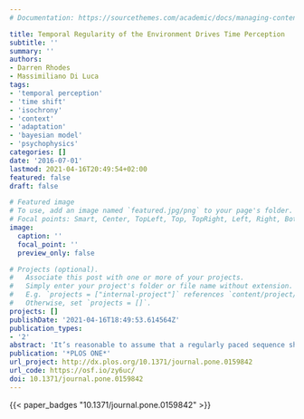 ```yaml
---
# Documentation: https://sourcethemes.com/academic/docs/managing-content/

title: Temporal Regularity of the Environment Drives Time Perception
subtitle: ''
summary: ''
authors:
- Darren Rhodes
- Massimiliano Di Luca
tags:
- 'temporal perception'
- 'time shift'
- 'isochrony'
- 'context'
- 'adaptation'
- 'bayesian model'
- 'psychophysics'
categories: []
date: '2016-07-01'
lastmod: 2021-04-16T20:49:54+02:00
featured: false
draft: false

# Featured image
# To use, add an image named `featured.jpg/png` to your page's folder.
# Focal points: Smart, Center, TopLeft, Top, TopRight, Left, Right, BottomLeft, Bottom, BottomRight.
image:
  caption: ''
  focal_point: ''
  preview_only: false

# Projects (optional).
#   Associate this post with one or more of your projects.
#   Simply enter your project's folder or file name without extension.
#   E.g. `projects = ["internal-project"]` references `content/project/deep-learning/index.md`.
#   Otherwise, set `projects = []`.
projects: []
publishDate: '2021-04-16T18:49:53.614564Z'
publication_types:
- '2'
abstract: 'It’s reasonable to assume that a regularly paced sequence should be perceived as regular, but here we show that perceived regularity depends on the context in which the sequence is embedded. We presented one group of participants with perceptually regularly paced sequences, and another group of participants with mostly irregularly paced sequences (75% irregular, 25% regular). The timing of the final stimulus in each sequence could be varied. In one experiment, we asked whether the last stimulus was regular or not. We found that participants exposed to an irregular environment frequently reported perfectly regularly paced stimuli to be irregular. In a second experiment, we asked participants to judge whether the final stimulus was presented before or after a flash. In this way, we were able to determine distortions in temporal perception as changes in the timing necessary for the sound and the flash to be perceived synchronous. We found that within a regular context, the perceived timing of deviant last stimuli changed so that the relative anisochrony appeared to be perceptually decreased. In the irregular context, the perceived timing of irregular stimuli following a regular sequence was not affected. These observations suggest that humans use temporal expectations to evaluate the regularity of sequences and that expectations are combined with sensory stimuli to adapt perceived timing to follow the statistics of the environment. Expectations can be seen as a-priori probabilities on which perceived timing of stimuli depend.'
publication: '*PLOS ONE*'
url_project: http://dx.plos.org/10.1371/journal.pone.0159842
url_code: https://osf.io/zy6uc/
doi: 10.1371/journal.pone.0159842
---
```

{{< paper_badges "10.1371/journal.pone.0159842" >}}
